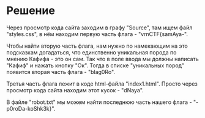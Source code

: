 # Решение

Через просмотр кода сайта заходим в графу "Source", там ищем файл "styles.css", в нём находим 
первую часть флага - "vrnCTF{samAya-".

Чтобы найти вторую часть флага, нам нужно по намекающим на это подсказкам догадаться, что 
единственно уникальная порода по мнению Кафифа - это он сам. Так что в поле ввода мы должны
написать "Кафиф" и нажать кнопку "Ок". Тогда в списке "уникальных пород" появится вторая часть
флага - "blag0Ro".

Третья часть флага лежит в коде html-файла "index1.html". Просто через просмотр кода сайта
находим этот кусок - "dNaya".

В файле "robot.txt" мы можем найти последнюю часть нашего флага - "-p0roDa-koShk3k}".